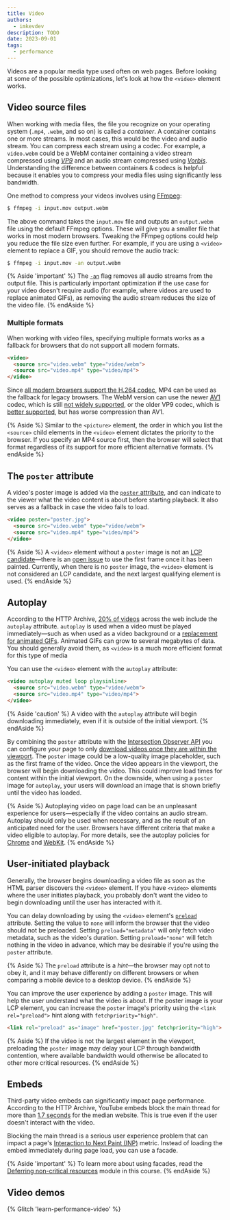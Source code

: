 ```yaml
---
title: Video
authors:
  - imkevdev
description: TODO
date: 2023-09-01
tags:
  - performance
---
```


Videos are a popular media type used often on web pages. Before looking at some of the possible optimizations, let's look at how the `<video>` element works.

## Video source files

When working with media files, the file you recognize on your operating system (`.mp4`, `.webm`, and so on) is called a _container_. A container contains one or more streams. In most cases, this would be the video and audio stream. You can compress each stream using a codec. For example, a `video.webm` could be a WebM container containing a video stream compressed using [_VP9_](https://en.wikipedia.org/wiki/VP9) and an audio stream compressed using [_Vorbis_](https://en.wikipedia.org/wiki/Vorbis). Understanding the difference between containers & codecs is helpful because it enables you to compress your media files using significantly less bandwidth.

One method to compress your videos involves using [FFmpeg](https://ffmpeg.org/):

```bash
$ ffmpeg -i input.mov output.webm
```

The above command takes the `input.mov` file and outputs an `output.webm` file using the default FFmpeg options. These will give you a smaller file that works in most modern browsers. Tweaking the FFmpeg options could help you reduce the file size even further. For example, if you are using a `<video>` element to replace a GIF, you should remove the audio track:

```bash
$ ffmpeg -i input.mov -an output.webm
```

{% Aside 'important' %}
The [`-an`](https://ffmpeg.org/ffmpeg.html#Audio-Options) flag removes all audio streams from the output file. This is particularly important optimization if the use case for your video doesn't require audio (for example, where videos are used to replace animated GIFs), as removing the audio stream reduces the size of the video file.
{% endAside %}

### Multiple formats

When working with video files, specifying multiple formats works as a fallback for browsers that do not support all modern formats.

```html
<video>
  <source src="video.webm" type="video/webm">
  <source src="video.mp4" type="video/mp4">
</video>
```

Since [all modern browsers support the H.264 codec](https://caniuse.com/mpeg4), MP4 can be used as the fallback for legacy browsers. The WebM version can use the newer [AV1](https://en.wikipedia.org/wiki/AV1) codec, which is still [not widely supported](https://caniuse.com/av1), or the older VP9 codec, which is [better supported](https://caniuse.com/webm), but has worse compression than AV1.

{% Aside %}
Similar to the `<picture>` element, the order in which you list the `<source>` child elements in the `<video>` element dictates the priority to the browser. If you specify an MP4 source first, then the browser will select that format regardless of its support for more efficient alternative formats.
{% endAside %}

## The `poster` attribute

A video's poster image is added via the [`poster` attribute](https://developer.mozilla.org/docs/Web/HTML/Element/video#attr-poster), and can indicate to the viewer what the video content is about before starting playback. It also serves as a fallback in case the video fails to load.

```html
<video poster="poster.jpg">
  <source src="video.webm" type="video/webm">
  <source src="video.mp4" type="video/mp4">
</video>
```

{% Aside %}
A `<video>` element without a `poster` image is not an [LCP candidate](/lcp/#what-elements-are-considered)—there is an [open issue](https://bugs.chromium.org/p/chromium/issues/detail?id=1289664) to use the first frame once it has been painted. Currently, when there is no `poster` image, the `<video>` element is not considered an LCP candidate, and the next largest qualifying element is used.
{% endAside %}

## Autoplay

According to the HTTP Archive, [20% of videos](https://almanac.httparchive.org/en/2022/media#fig-37) across the web include the `autoplay` attribute. `autoplay` is used when a video must be played immediately—such as when used as a video background or a [replacement for animated GIFs](/replace-gifs-with-videos/). Animated GIFs can grow to several megabytes of data. You should generally avoid them, as `<video>` is a much more efficient format for this type of media

You can use the `<video>` element with the `autoplay` attribute:

```html
<video autoplay muted loop playsinline>
  <source src="video.webm" type="video/webm">
  <source src="video.mp4" type="video/mp4">
</video>
```

{% Aside 'caution' %}
A video with the `autoplay` attribute will begin downloading immediately, even if it is outside of the initial viewport.
{% endAside %}

By combining the `poster` attribute with the [Intersection Observer API](https://developer.mozilla.org/docs/Web/API/Intersection_Observer_API) you can configure your page to only [download videos once they are within the viewport](/lazy-loading-video/#video-gif-replacement). The `poster` image could be a low-quality image placeholder, such as the first frame of the video. Once the video appears in the viewport, the browser will begin downloading the video. This could improve load times for content within the initial viewport. On the downside, when using a `poster` image for `autoplay`, your users will download an image that is shown briefly until the video has loaded. 

{% Aside %}
Autoplaying video on page load can be an unpleasant experience for users—especially if the video contains an audio stream. Autoplay should only be used when necessary, and as the result of an anticipated need for the user. Browsers have different criteria that make a video eligible to autoplay. For more details, see the autoplay policies for [Chrome](https://developer.chrome.com/blog/autoplay/) and [WebKit](https://webkit.org/blog/7734/auto-play-policy-changes-for-macos/). 
{% endAside %}

## User-initiated playback

Generally, the browser begins downloading a video file as soon as the HTML parser discovers the `<video>` element. If you have `<video>` elements where the user initiates playback, you probably don't want the video to begin downloading until the user has interacted with it.

You can delay downloading by using the `<video>` element's [`preload`](https://developer.mozilla.org/docs/Web/HTML/Element/video#attr-preload) attribute. Setting the value to `none` will inform the browser that the video should not be preloaded. Setting `preload="metadata"` will only fetch video metadata, such as the video's duration. Setting `preload="none"` will fetch nothing in the video in advance, which may be desirable if you're using the `poster` attribute.

{% Aside %}
The `preload` attribute is a _hint_—the browser may opt not to obey it, and it may behave differently on different browsers or when comparing a mobile device to a desktop device.
{% endAside %} 

You can improve the user experience by adding a `poster` image. This will help the user understand what the video is about. If the poster image is your LCP element, you can increase the `poster` image's priority using the `<link rel="preload">` hint along with `fetchpriority="high"`.

```html
<link rel="preload" as="image" href="poster.jpg" fetchpriority="high">
```

{% Aside %}
If the video is not the largest element in the viewport, preloading the `poster` image may delay your LCP through bandwidth contention, where available bandwidth would otherwise be allocated to other more critical resources.
{% endAside %}

## Embeds

Third-party video embeds can significantly impact page performance. According to the HTTP Archive, YouTube embeds block the main thread for more than [1.7 seconds](https://almanac.httparchive.org/en/2022/third-parties#fig-8) for the median website. This is true even if the user doesn't interact with the video.

Blocking the main thread is a serious user experience problem that can impact a page's [Interaction to Next Paint (INP)](/inp/) metric. Instead of loading the embed immediately during page load, you can use a facade. 

{% Aside 'important' %}
To learn more about using facades, read the [Deferring non-critical resources](TODO) module in this course.
{% endAside %}

## Video demos

{% Glitch 'learn-performance-video' %}
